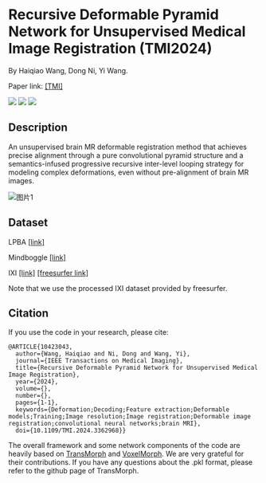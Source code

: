 # Recursive Deformable Pyramid Network for Unsupervised Medical Image Registration (TMI2024)

By Haiqiao Wang, Dong Ni, Yi Wang.

Paper link: [[TMI]](https://ieeexplore.ieee.org/document/10423043)

<a href="https://www.python.org/"><img src="https://img.shields.io/badge/Python-3.9-ff69b4.svg" /></a>
<a href= "https://pytorch.org/"> <img src="https://img.shields.io/badge/PyTorch-11.3-2BAF2B.svg" /></a>
<a href="https://opensource.org/licenses/MIT"><img src="https://img.shields.io/badge/License-MIT-yellow.svg"></a>
## Description
An unsupervised brain MR deformable registration method that achieves precise alignment through a pure convolutional pyramid structure and a semantics-infused progressive recursive inter-level looping strategy for modeling complex deformations, even without pre-alignment of brain MR images.

![图片1](https://github.com/ZAX130/RDP/assets/43944700/66c3058f-7d9c-499c-8017-40c62240f4d7)


## Dataset
LPBA [[link]](https://resource.loni.usc.edu/resources/atlases-downloads/)

Mindboggle [[link]](https://osf.io/yhkde/)

IXI [[link]](https://surfer.nmr.mgh.harvard.edu/pub/data/) [[freesurfer link]](https://surfer.nmr.mgh.harvard.edu/pub/data/ixi/)

Note that we use the processed IXI dataset provided by freesurfer.

## Citation
If you use the code in your research, please cite:
```
@ARTICLE{10423043,
  author={Wang, Haiqiao and Ni, Dong and Wang, Yi},
  journal={IEEE Transactions on Medical Imaging}, 
  title={Recursive Deformable Pyramid Network for Unsupervised Medical Image Registration}, 
  year={2024},
  volume={},
  number={},
  pages={1-1},
  keywords={Deformation;Decoding;Feature extraction;Deformable models;Training;Image resolution;Image registration;Deformable image registration;convolutional neural networks;brain MRI},
  doi={10.1109/TMI.2024.3362968}}
```
The overall framework and some network components of the code are heavily based on [TransMorph](https://github.com/junyuchen245/TransMorph_Transformer_for_Medical_Image_Registration) and [VoxelMorph](https://github.com/voxelmorph/voxelmorph). We are very grateful for their contributions. If you have any questions about the .pkl format, please refer to the github page of TransMorph.
